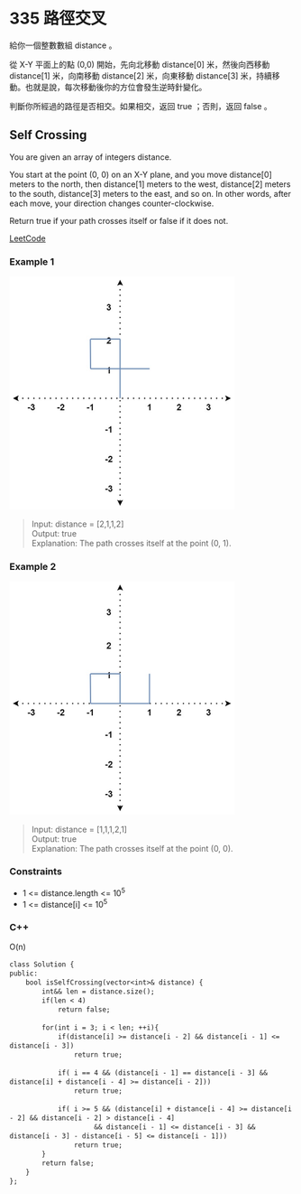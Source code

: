 # 335 路徑交叉

給你一個整數數組 distance 。

從 X-Y 平面上的點 (0,0) 開始，先向北移動 distance[0] 米，然後向西移動 distance[1] 米，向南移動 distance[2] 米，向東移動 distance[3] 米，持續移動。也就是說，每次移動後你的方位會發生逆時針變化。

判斷你所經過的路徑是否相交。如果相交，返回 true ；否則，返回 false 。

##  Self Crossing

You are given an array of integers distance.

You start at the point (0, 0) on an X-Y plane, and you move distance[0] meters to the north, then distance[1] meters to the west, distance[2] meters to the south, distance[3] meters to the east, and so on. In other words, after each move, your direction changes counter-clockwise.

Return true if your path crosses itself or false if it does not.
 
[LeetCode](https://leetcode.cn/problems/self-crossing/)

### Example 1

<img src="img/335_1.jpg" width = "400"/>

> Input: distance = [2,1,1,2]  
Output: true  
Explanation: The path crosses itself at the point (0, 1).


### Example 2

<img src="img/335_2.jpg" width = "400"/>

> Input: distance = [1,1,1,2,1]  
Output: true  
Explanation: The path crosses itself at the point (0, 0).  


### Constraints

* 1 <= distance.length <= 10<sup>5</sup>
* 1 <= distance[i] <= 10<sup>5</sup>


### C++ 

O(n)

```
class Solution {
public:
    bool isSelfCrossing(vector<int>& distance) {
        int&& len = distance.size();
        if(len < 4)
            return false;

        for(int i = 3; i < len; ++i){
            if(distance[i] >= distance[i - 2] && distance[i - 1] <= distance[i - 3])
                return true;
                
            if( i == 4 && (distance[i - 1] == distance[i - 3] && distance[i] + distance[i - 4] >= distance[i - 2]))
                return true;

            if( i >= 5 && (distance[i] + distance[i - 4] >= distance[i - 2] && distance[i - 2] > distance[i - 4]
                     && distance[i - 1] <= distance[i - 3] && distance[i - 3] - distance[i - 5] <= distance[i - 1]))
                return true;
        }
        return false;
    }
}; 
```